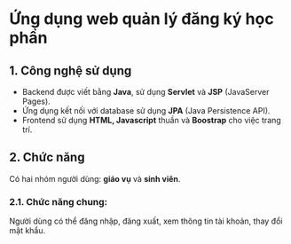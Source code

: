 # Ứng dụng web quản lý đăng ký học phần
## 1. Công nghệ sử dụng
- Backend được viết bằng **Java**, sử dụng **Servlet** và **JSP** (JavaServer Pages).
- Ứng dụng kết nối với database sử dụng **JPA** (Java Persistence API).
- Frontend sử dụng **HTML, Javascript** thuần và **Boostrap** cho việc trang trí.
## 2. Chức năng
Có hai nhóm người dùng: **giáo vụ** và **sinh viên**.
### 2.1. Chức năng chung:
Người dùng có thể đăng nhập, đăng xuất, xem thông tin tài khoản, thay đổi mật khẩu.
